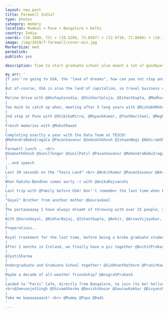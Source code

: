 ```yaml
---
layout: new_post
title: Farewell India?
type: photos
category: memory
location: Mumbai + Pune + Bangalore + Delhi
country: India
coordi: (19.1860, 73) + (18.5204, 73.8567) + (12.9716, 77.8846) + (28.7041, 77.1025)
image: /img/2019/7-farewell/cover-min.jpg
MarkerSize: med
permalink:
publish: yes

description: Time to start graduate school also meant a lot of goodbyes! I met over 30-40 people over last 2 months and am greatful to all! *sobs uncontrollably*.  <br>PS- I also met a lot of other people but forgot to take pictures! Sorry Divyanshu, Lakshay, Dhanur, GT@Bglore meetup and soooo many more people.

my_arr: '
If you''re going to USA, the "land of dreams", how can you not stop and pay homage to Mumbai - the "city of dreams" first?
|
But of-course, USA is also the land of capitalism, so travel business class to Mumbai too? PS: Thanks HDFC and Vistara <3
|
Marine drive with @AkshayGinodia, @ShikharSaluja, @IshantGupta, @MadhurGarg
|
Too much to catch up when, meeting after 5 long years with @RishabhMohanSharma.
|
2nd stop at Pune with @ShibikaMitra, @MayankKumar, @YashHaritwal, @MeghrajJagtap, @SaurabhSikchi
|
French memories with @MukulRawat
|
Completing exactly a year with the Data Team at TESCO!
@MahendraBabuIragala @PavanSavanur @SomnathGhosh @IshaanNegi @AbhiramShastri
|
Farewell Lunch .. <br>
@SomnathGhosh @SunilTonger @SunilPatil @PavanSavanur @MahendraBabuIragala @RavindraKumar @Siva @AbhiramShastri @ArunaValad @MalyabantaNayak
|
...and speech
|
Last 30 seconds on the "Tesco Land" <br> @AnkitKumar @PavanSavanur @AkritiKaur @RajatNarlawar
|
When Raksha-Bandhan comes early :( with @AnikaRajvanshi
|
Last trip with @Family before USA! Don''t remember the last time when EVERYONE was together for a trip. Tears...
|
"Goyal" Brother from another mother @GouravGoel
|
The partaaaaaay I have always dreamt of throwing with over 25 people, special mentions of people from Mumbai and Hyderabad.
|
With @VarunGoyal, @NikharBajaj, @IshantGupta, @Ankit, @ArnavVijayakar, @AbhinavSingh, @DebadityaBasu, @AmitAggarwal, @AshkandPrasad, @BhuvanGupta, @EkanshJain, @ShikharSaluja, @PriyankLodha, @AbhijeetPratapSinghTomar, @ChiragPabbaraju
|
Preperations..
|
Royal treatment for the last time, before being a broke graduate student in a alien country.
|
After 2 months in Ireland, we finally have a pic together @AnchitPrakash :)
|
@JyotiSharma
|
Undergraduate and Graduate School together! @SiddhantRathore @PranitKaul
|
Maybe a decade of all-weather friendship? @AnugrahPrakash
|
Landed to "Farzi" Cafe, directly from Bangalore, to join (to be) helluva engineers from Georgia Tech. Go jackets? <br>Thanks @AnishGupta and @JayatiChhabra for arranging this!
<br>@JeevanjotSingh @ShivamSharma @DevishiKesar @GauravKakkar @DivyanshSingh @MukulRaghav @DhruvKuchhal @NitinChauhan @ShivamChandra @RaveeshGarg
|
Take me baaaaaaaack! <br> @Mummy @Papa @Dadi
'
---
```

<!-- http://compressjpeg.com -->
<!-- http://compressimage.toolur.com/ 1024, 400-->

